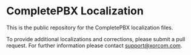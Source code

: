 CompletePBX Localization
============

This is the public repository for the CompletePBX localization files.

To provide additional localizations and corrections, please submit a pull
request. For further information please contact support@xorcom.com.
